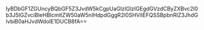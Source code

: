 IyBDbGF1ZGUncyBQbGF5Z3JvdW5kCgpUaGlzIGlzIGEgdGVzdCByZXBvc2l0b3J5IGZvciBleHBlcmltZW50aW5nIHdpdGggR2l0SHViIEFQSSBpbnRlZ3JhdGlvbiB0aHJvdWdoIE1DUCB8fA==